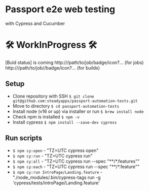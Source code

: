 # Passport e2e web testing 
with Cypress and Cucumber

# :hammer_and_wrench: WorkInProgress :hammer_and_wrench:

[Buld status] is coming
http://<jenkinsroot>/path/to/job/badge/icon?... (for jobs)
http://<jenkinsroot>/path/to/job/<buildNumber>/badge/icon?... (for builds)

## Setup
- Clone repository with SSH `$ git clone git@github.com:steadyapps/passport-automation-tests.git`
- Move to directory `$ cd passport-automation-tests`
- Install node (v16 or up) via installer or run `$ brew install node`
- Check npm is installed `$ npm -v`
- Install cypress `$ npm install --save-dev cypress`

## Run scripts
- `$ npm cy:open` - "TZ=UTC cypress open"
- `$ npm cy:run` - "TZ=UTC cypress run"
- `$ npm cy:all` - "TZ=UTC cypress run --spec \"**/*.features\""
- `$ npm cy:each` - "TZ=UTC cypress run --spec \"**/*.feature\""
- `$ npm cy:run IntroPage/Landing.feature` - "./node_modules/.bin/cypress-tags run -g 'cypress/tests/introPage/Landing.feature'
